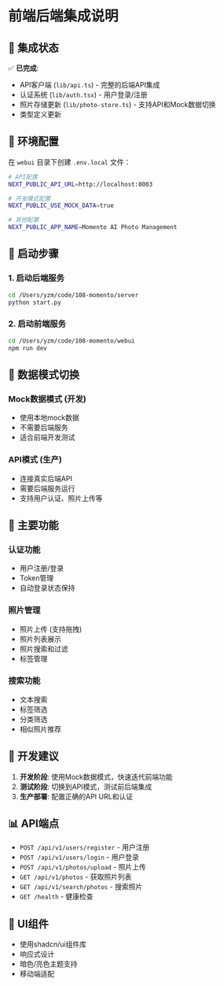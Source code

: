 # 前端后端集成说明

## 🎯 集成状态

✅ **已完成**:
- API客户端 (`lib/api.ts`) - 完整的后端API集成
- 认证系统 (`lib/auth.tsx`) - 用户登录/注册
- 照片存储更新 (`lib/photo-store.ts`) - 支持API和Mock数据切换
- 类型定义更新

## 🔧 环境配置

在 `webui` 目录下创建 `.env.local` 文件：

```bash
# API配置
NEXT_PUBLIC_API_URL=http://localhost:8003

# 开发模式配置
NEXT_PUBLIC_USE_MOCK_DATA=true

# 其他配置
NEXT_PUBLIC_APP_NAME=Momento AI Photo Management
```

## 🚀 启动步骤

### 1. 启动后端服务
```bash
cd /Users/yzm/code/108-momento/server
python start.py
```

### 2. 启动前端服务
```bash
cd /Users/yzm/code/108-momento/webui
npm run dev
```

## 🔄 数据模式切换

### Mock数据模式 (开发)
- 使用本地mock数据
- 不需要后端服务
- 适合前端开发测试

### API模式 (生产)
- 连接真实后端API
- 需要后端服务运行
- 支持用户认证、照片上传等

## 📝 主要功能

### 认证功能
- 用户注册/登录
- Token管理
- 自动登录状态保持

### 照片管理
- 照片上传 (支持拖拽)
- 照片列表展示
- 照片搜索和过滤
- 标签管理

### 搜索功能
- 文本搜索
- 标签筛选
- 分类筛选
- 相似照片推荐

## 🔧 开发建议

1. **开发阶段**: 使用Mock数据模式，快速迭代前端功能
2. **测试阶段**: 切换到API模式，测试前后端集成
3. **生产部署**: 配置正确的API URL和认证

## 📊 API端点

- `POST /api/v1/users/register` - 用户注册
- `POST /api/v1/users/login` - 用户登录
- `POST /api/v1/photos/upload` - 照片上传
- `GET /api/v1/photos` - 获取照片列表
- `GET /api/v1/search/photos` - 搜索照片
- `GET /health` - 健康检查

## 🎨 UI组件

- 使用shadcn/ui组件库
- 响应式设计
- 暗色/亮色主题支持
- 移动端适配
